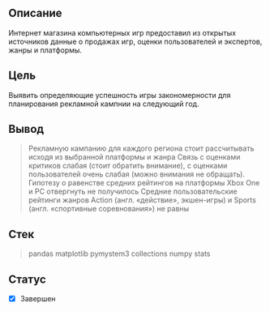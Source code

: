 ## Описание
Интернет магазина компьютерных игр предоставил из открытых источников данные о продажах игр, оценки пользователей и экспертов, жанры и платформы.

## Цель
Выявить определяющие успешность игры закономерности для планирования рекламной кампнии на следующий год.

## Вывод
>  Рекламную кампанию для каждого региона стоит рассчитывать исходя из выбранной платформы и жанра
>  Связь с оценками критиков слабая (стоит обратить внимание), с оценками пользователей очень слабая (можно внимания не обращать).
>  Гипотезу о равенстве средних рейтингов на платформы Xbox One и PC отвергнуть не получилось
>  Средние пользовательские рейтинги жанров Action (англ. «действие», экшен-игры) и Sports (англ. «спортивные соревнования») не равны

## Стек
>  pandas 
>  matplotlib
>  pymystem3 
>  collections 
>  numpy 
>  stats 

## Статус
- [x] Завершен
